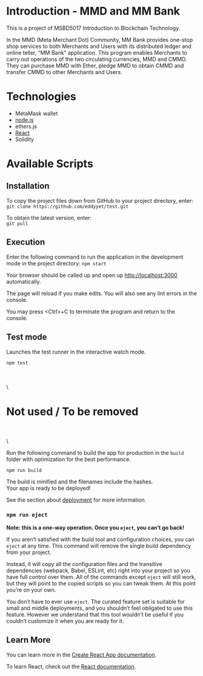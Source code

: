 # Introduction - MMD and MM Bank
This is a project of MSBD5017 Introduction to Blockchain Technology. 

In the MMD (Meta Merchant Dot) Community, MM Bank provides one-stop shop services to both Merchants and Users with its distributed ledger and online teller, “MM Bank” application. This program enables Merchants to carry out operations of the two circulating currencies, MMD and CMMD. They can purchase MMD with Ether, pledge MMD to obtain CMMD and transfer CMMD to other Merchants and Users.

# Technologies 
* MetaMask wallet 
* [node.js](https://nodejs.org/en/)
* ethers.js
* [React](https://github.com/facebook/create-react-app)
* Solidity

# Available Scripts
## Installation 
To copy the project files down from GitHub to your project directory, enter: \
`git clone https://github.com/eddyyet/test.git`

To obtain the latest version, enter:\
`git pull`

## Execution
Enter the following command to run the application in the development mode in the project directory:
`npm start`

Your browser should be called up and open up [http://localhost:3000](http://localhost:3000) automatically.

The page will reload if you make edits. You will also see any lint errors in the console.

You may press \<Ctrl\>+C to terminate the program and return to the console. 

## Test mode
Launches the test runner in the interactive watch mode.

`npm test`

\
\
\
# Not used / To be removed
\
\
\

Run the following command to build the app for production in the `build` folder with optimization for the best performance.

`npm run build`

The build is minified and the filenames include the hashes.\
Your app is ready to be deployed!

See the section about [deployment](https://facebook.github.io/create-react-app/docs/deployment) for more information.

### `npm run eject`

**Note: this is a one-way operation. Once you `eject`, you can’t go back!**


If you aren’t satisfied with the build tool and configuration choices, you can `eject` at any time. This command will remove the single build dependency from your project.

Instead, it will copy all the configuration files and the transitive dependencies (webpack, Babel, ESLint, etc) right into your project so you have full control over them. All of the commands except `eject` will still work, but they will point to the copied scripts so you can tweak them. At this point you’re on your own.

You don’t have to ever use `eject`. The curated feature set is suitable for small and middle deployments, and you shouldn’t feel obligated to use this feature. However we understand that this tool wouldn’t be useful if you couldn’t customize it when you are ready for it.


## Learn More

You can learn more in the [Create React App documentation](https://facebook.github.io/create-react-app/docs/getting-started).

To learn React, check out the [React documentation](https://reactjs.org/).
